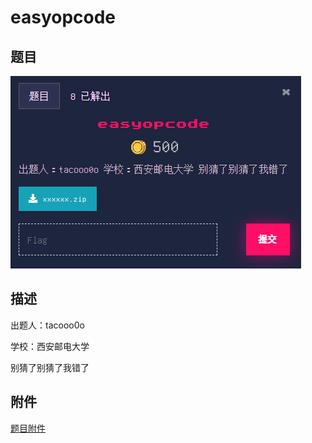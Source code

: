 # easyopcode

## 题目

![题目](images/题目.png)

## 描述

出题人：tacooo0o

学校：西安邮电大学

别猜了别猜了我错了

## 附件

[题目附件](files/xxxxxx.zip)